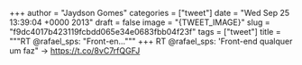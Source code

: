 
+++
author = "Jaydson Gomes"
categories = ["tweet"]
date = "Wed Sep 25 13:39:04 +0000 2013"
draft = false
image = "{TWEET_IMAGE}"
slug = "f9dc4017b423119fcbdd065e34e0683fbb04f23f"
tags = ["tweet"]
title = """RT @rafael_sps: "Front-en..."""
+++
RT @rafael_sps: 'Front-end qualquer um faz" -&gt; https://t.co/8vC7rfQGFJ
